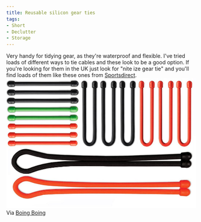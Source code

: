 ```yaml
---
title: Reusable silicon gear ties
tags:
- Short
- Declutter
- Storage
---
```


Very handy for tidying gear, as they're waterproof and flexible. I've tried loads of different ways to tie cables and these look to be a good option. 
If you're looking for them in the UK just look for "nite ize gear tie" and you'll find loads of them like these ones from 
[Sportsdirect](http://www.sportsdirect.com/nite-ize-gear-ties-12-pack-784040?colcode=78404099&src=google&gclid=CLunkZCY9MQCFYzMtAodjUAAKw&gclsrc=aw.ds). 
![](/images/static_52001c0be4b09bc7c9f838c9_52224ed3e4b0ba9919a3e0e1_552c2f7ae4b0e4f3eee32617_1428959099550__img.jpg) 
Via 
[Boing Boing](http://boingboing.net/2015/04/01/reusable-silicone-gear-ties.html)
